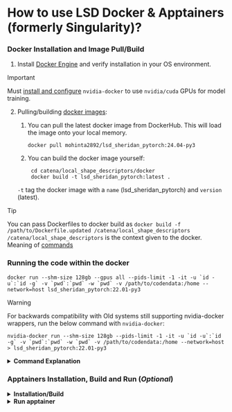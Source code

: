 # How to use LSD Docker & Apptainers (formerly Singularity)?

### Docker Installation and Image Pull/Build
1. Install [Docker Engine](https://docs.docker.com/engine/install/) and verify installation in your OS environment.
> [!IMPORTANT]
> Must [install and configure](https://docs.nvidia.com/datacenter/cloud-native/container-toolkit/latest/install-guide.html) `nvidia-docker` to use `nvidia/cuda` GPUs for model training. 
2. Pulling/building [docker images](https://hub.docker.com/repository/docker/mohinta2892/lsd_sheridan_pytorch/general):
   1. You can pull the latest docker image from DockerHub. This will load the image onto your local memory.

      ```
      docker pull mohinta2892/lsd_sheridan_pytorch:24.04-py3
      ``` 

   2. You can build the docker image yourself:
        ``` 
         cd catena/local_shape_descriptors/docker
         docker build -t lsd_sheridan_pytorch:latest .
        ```
   `-t` tag the docker image with a `name` (lsd_sheridan_pytorch) and `version` (latest).
> [!TIP]
> You can pass Dockerfiles to docker build as ` docker build -f /path/to/Dockerfile.updated /catena/local_shape_descriptors `
> `/catena/local_shape_descriptors` is the context given to the docker. Meaning of [commands](https://docs.docker.com/reference/cli/docker/image/build/)

### Running the code within the docker
```
docker run --shm-size 128gb --gpus all --pids-limit -1 -it -u `id -u`:`id -g` -v `pwd`:`pwd` -w `pwd` -v /path/to/codendata:/home --network=host lsd_sheridan_pytorch:22.01-py3
```
>[!WARNING]
> For backwards compatibility with Old systems still supporting nvidia-docker wrappers, run the below command with `nvidia-docker`:
> ```
> nvidia-docker run --shm-size 128gb --pids-limit -1 -it -u `id -u`:`id -g` -v `pwd`:`pwd` -w `pwd` -v /path/to/codendata:/home --network=host > lsd_sheridan_pytorch:22.01-py3
> ```
<details>
<summary><strong>Command Explanation</strong></summary>

`nvidia-docker run` starts a new container using an NVIDIA Docker image. The additional options specify the container's resources, permissions, and environment:

- `--shm-size 128gb` sets the shared memory size available to the container to 128 gigabytes. This is useful for processes within the container that use shared memory for communication, like some data processing and machine learning tasks.

- `--pids-limit -1` removes any limitation on the number of process IDs (PIDs) that can be created within the container. This is useful for applications that spawn many processes.

- `-it` runs the container in interactive mode with a terminal attached, allowing you to interact with the command line inside the container.

- `-u \`id -u\`:\`id -g\`` sets the user ID and group ID inside the container to match the current user's UID and GID, promoting security by not running processes as the root user inside the container.

- `-v \`pwd\`:\`pwd\`` mounts the current working directory (`pwd` returns the present working directory's path) on the host machine to the same path inside the container, ensuring files and data are synchronised between the host and the container.

- `-w \`pwd\`` sets the working directory inside the container to match the host's current working directory, meaning when you start the container, it will execute commands from this directory.

- `-v /path/to/codendata:/home` mounts the host directory `/path/to/codendata` to `/home` inside the container, allowing the container to access and store data in this directory.

- `--network=host` configures the container to use the host's network stack, meaning the container shares the host's IP address and port namespace. This is useful for network-intensive applications or when the container needs to listen on the host's network interfaces directly.

- `lsd_sheridan_pytorch:22.01-py3` specifies the Docker image to use for the container. In this case, it's using the `latest` version of an image named `lsd_sheridan_pytorch:22.01-py3`.
</details>

### Apptainers Installation, Build and Run (*Optional*)
<details close> 
<summary><strong>Installation/Build</strong></summary>
<br>
1. Install <a href="https://apptainer.org/docs/admin/1.0/installation.html#">Apptainer</a> and verify in your OS environment.<br>
2. Build the apptainer:<br>
<code>sudo apptainer build lsd_sheridan_pytorch_2201py3.sif docker://mohinta2892/lsd_sheridan_pytorch:22.01-py3</code><br>
Customize your build (e.g., writable sandbox) by following instructions <a href="https://apptainer.org/docs/user/1.0/build_a_container.html">here</a>.<br>
<blockquote style="color: red;">
  <strong>WARNING:</strong> Apptainer has not been extensively tested yet across High-Performance-Computing environments. Hence, there may be issues.
</blockquote>
</details>

<details close> 
<summary><strong>Run apptainer</strong></summary>
<br>

```
apptainer run  --nv --bind /path/to/codendata:/home apptainer_image/lsd_sheridan_pytorch_2201py3.sif
```
</details>
